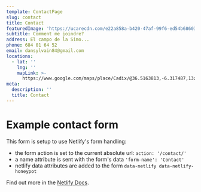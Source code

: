 ```yaml
---
template: ContactPage
slug: contact
title: Contact
featuredImage: 'https://ucarecdn.com/e22a858a-b420-47af-99f6-ed54b6860333/'
subtitle: Comment me joindre?
address: El campo de la Simo...
phone: 684 01 64 52
email: dansylvain84@gmail.com
locations:
  - lat: ''
    lng: ''
    mapLink: >-
      https://www.google.com/maps/place/Cadix/@36.5163813,-6.317487,13z/data=!3m1!4b1!4m5!3m4!1s0xd0dd25724ec240f:0x40463fd8ca03b00!8m2!3d36.5270612!4d-6.2885962
meta:
  description: ''
  title: Contact
---
```


# Example contact form

This form is setup to use Netlify's form handling:

- the form action is set to the current absolute url: `action: '/contact/'`
- a name attribute is sent with the form's data `'form-name': 'Contact'`
- netlify data attributes are added to the form `data-netlify data-netlify-honeypot`

Find out more in the [Netlify Docs](https://www.netlify.com/docs/form-handling/).
